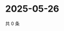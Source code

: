 # 2025-05-26

共 0 条

<!-- BEGIN ZHIHUQUESTIONS -->
<!-- 最后更新时间 Mon May 26 2025 12:18:01 GMT+0800 (China Standard Time) -->

<!-- END ZHIHUQUESTIONS -->

